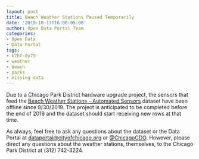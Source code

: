 ```yaml
---
layout: post
title: Beach Weather Stations Paused Temporarily
date: '2019-10-17T16:00-05:00'
author: Open Data Portal Team
categories:
- Open Data
- Data Portal
tags:
- k7hf-8y75
- weather
- beach
- parks
- missing data
---
```

Due to a Chicago Park District hardware upgrade project, the sensors that feed the [Beach Weather Stations - Automated Sensors](https://data.cityofchicago.org/d/k7hf-8y75) dataset have been offline since 9/30/2019. The project is anticipated to be completed before the end of 2019 and the dataset should start receiving new rows at that time.

As always, feel free to ask any questions about the dataset or the Data Portal at [dataportal@cityofchicago.org](mailto:dataportal@cityofchicago.org) or [@ChicagoCDO](https://twitter.com/ChicagoCDO). However, please direct any questions about the weather stations, themselves, to the Chicago Park District at (312) 742-3224.
